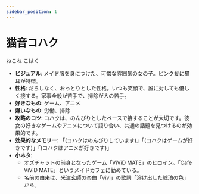 ```yaml
---
sidebar_position: 1
---
```


# 猫音コハク

ねこね こはく

- **ビジュアル**: メイド服を身につけた、可憐な雰囲気の女の子。ピンク髪に猫耳が特徴。
- **性格**: だらしなく、おっとりとした性格。いつも笑顔で、誰に対しても優しく接する。家事全般が苦手で、掃除が大の苦手。
- **好きなもの**: ゲーム、アニメ
- **嫌いなもの**: 労働、掃除
- **攻略のコツ**: コハクは、のんびりとしたペースで接することが大切です。彼女の好きなゲームやアニメについて語り合い、共通の話題を見つけるのが効果的です。
- **効果的なメモリー**: 「(コハクはのんびりしています)」「(コハクはゲームが好きです)」「(コハクはアニメが好きです)」
- **小ネタ**:
  - オズチャットの前身となったゲーム「ViViD MATE」のヒロイン。「Cafe ViViD MATE」というメイドカフェに勤めている。
  - 名前の由来は、米津玄師の楽曲「vivi」の歌詞「溶け出した琥珀の色」から。
